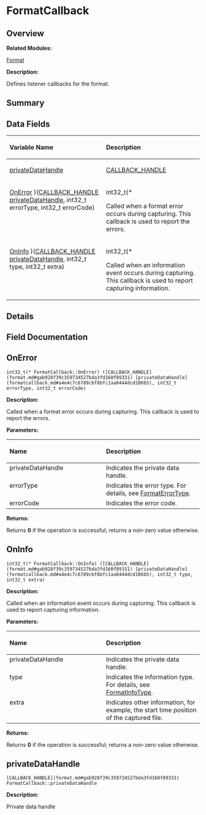 # FormatCallback<a name="EN-US_TOPIC_0000001055358106"></a>

## **Overview**<a name="section1756292648093530"></a>

**Related Modules:**

[Format](format.md)

**Description:**

Defines listener callbacks for the format. 

## **Summary**<a name="section487629430093530"></a>

## Data Fields<a name="pub-attribs"></a>

<a name="table1429770207093530"></a>
<table><thead align="left"><tr id="row311806369093530"><th class="cellrowborder" valign="top" width="50%" id="mcps1.1.3.1.1"><p id="p992922799093530"><a name="p992922799093530"></a><a name="p992922799093530"></a>Variable Name</p>
</th>
<th class="cellrowborder" valign="top" width="50%" id="mcps1.1.3.1.2"><p id="p1736997678093530"><a name="p1736997678093530"></a><a name="p1736997678093530"></a>Description</p>
</th>
</tr>
</thead>
<tbody><tr id="row920607240093530"><td class="cellrowborder" valign="top" width="50%" headers="mcps1.1.3.1.1 "><p id="p1279026383093530"><a name="p1279026383093530"></a><a name="p1279026383093530"></a><a href="formatcallback.md#a4e4c7c6789cbf8bfc1aa0444dcd106b5">privateDataHandle</a></p>
</td>
<td class="cellrowborder" valign="top" width="50%" headers="mcps1.1.3.1.2 "><p id="p937898137093530"><a name="p937898137093530"></a><a name="p937898137093530"></a><a href="format.md#gab928f39c359734527bda3fd160f89331">CALLBACK_HANDLE</a> </p>
</td>
</tr>
<tr id="row1683114336093530"><td class="cellrowborder" valign="top" width="50%" headers="mcps1.1.3.1.1 "><p id="p2069840523093530"><a name="p2069840523093530"></a><a name="p2069840523093530"></a><a href="formatcallback.md#a47f30ebe4db3087e01c4259c0a983588">OnError</a> )(<a href="format.md#gab928f39c359734527bda3fd160f89331">CALLBACK_HANDLE</a> <a href="formatcallback.md#a4e4c7c6789cbf8bfc1aa0444dcd106b5">privateDataHandle</a>, int32_t errorType, int32_t errorCode)</p>
</td>
<td class="cellrowborder" valign="top" width="50%" headers="mcps1.1.3.1.2 "><p id="p669298759093530"><a name="p669298759093530"></a><a name="p669298759093530"></a>int32_t(* </p>
<p id="p100764849093530"><a name="p100764849093530"></a><a name="p100764849093530"></a>Called when a format error occurs during capturing. This callback is used to report the errors. </p>
</td>
</tr>
<tr id="row1338837790093530"><td class="cellrowborder" valign="top" width="50%" headers="mcps1.1.3.1.1 "><p id="p1527556392093530"><a name="p1527556392093530"></a><a name="p1527556392093530"></a><a href="formatcallback.md#a24b3d9a290f39522c4a733d141772cb1">OnInfo</a> )(<a href="format.md#gab928f39c359734527bda3fd160f89331">CALLBACK_HANDLE</a> <a href="formatcallback.md#a4e4c7c6789cbf8bfc1aa0444dcd106b5">privateDataHandle</a>, int32_t type, int32_t extra)</p>
</td>
<td class="cellrowborder" valign="top" width="50%" headers="mcps1.1.3.1.2 "><p id="p807725600093530"><a name="p807725600093530"></a><a name="p807725600093530"></a>int32_t(* </p>
<p id="p650230144093530"><a name="p650230144093530"></a><a name="p650230144093530"></a>Called when an information event occurs during capturing. This callback is used to report capturing information. </p>
</td>
</tr>
</tbody>
</table>

## **Details**<a name="section396259517093530"></a>

## **Field Documentation**<a name="section45078836093530"></a>

## OnError<a name="a47f30ebe4db3087e01c4259c0a983588"></a>

```
int32_t(* FormatCallback::OnError) ([CALLBACK_HANDLE](format.md#gab928f39c359734527bda3fd160f89331) [privateDataHandle](formatcallback.md#a4e4c7c6789cbf8bfc1aa0444dcd106b5), int32_t errorType, int32_t errorCode)
```

 **Description:**

Called when a format error occurs during capturing. This callback is used to report the errors. 

**Parameters:**

<a name="table345588598093530"></a>
<table><thead align="left"><tr id="row912952937093530"><th class="cellrowborder" valign="top" width="50%" id="mcps1.1.3.1.1"><p id="p1079188798093530"><a name="p1079188798093530"></a><a name="p1079188798093530"></a>Name</p>
</th>
<th class="cellrowborder" valign="top" width="50%" id="mcps1.1.3.1.2"><p id="p1891363060093530"><a name="p1891363060093530"></a><a name="p1891363060093530"></a>Description</p>
</th>
</tr>
</thead>
<tbody><tr id="row342436121093530"><td class="cellrowborder" valign="top" width="50%" headers="mcps1.1.3.1.1 ">privateDataHandle</td>
<td class="cellrowborder" valign="top" width="50%" headers="mcps1.1.3.1.2 ">Indicates the private data handle. </td>
</tr>
<tr id="row351846281093530"><td class="cellrowborder" valign="top" width="50%" headers="mcps1.1.3.1.1 ">errorType</td>
<td class="cellrowborder" valign="top" width="50%" headers="mcps1.1.3.1.2 ">Indicates the error type. For details, see <a href="format.md#ga31e7fcf42722fa15e4e5489c2fef9092">FormatErrorType</a>. </td>
</tr>
<tr id="row644332350093530"><td class="cellrowborder" valign="top" width="50%" headers="mcps1.1.3.1.1 ">errorCode</td>
<td class="cellrowborder" valign="top" width="50%" headers="mcps1.1.3.1.2 ">Indicates the error code. </td>
</tr>
</tbody>
</table>

**Returns:**

Returns  **0**  if the operation is successful; returns a non-zero value otherwise. 



## OnInfo<a name="a24b3d9a290f39522c4a733d141772cb1"></a>

```
int32_t(* FormatCallback::OnInfo) ([CALLBACK_HANDLE](format.md#gab928f39c359734527bda3fd160f89331) [privateDataHandle](formatcallback.md#a4e4c7c6789cbf8bfc1aa0444dcd106b5), int32_t type, int32_t extra)
```

 **Description:**

Called when an information event occurs during capturing. This callback is used to report capturing information. 

**Parameters:**

<a name="table908062449093530"></a>
<table><thead align="left"><tr id="row207160540093530"><th class="cellrowborder" valign="top" width="50%" id="mcps1.1.3.1.1"><p id="p385647452093530"><a name="p385647452093530"></a><a name="p385647452093530"></a>Name</p>
</th>
<th class="cellrowborder" valign="top" width="50%" id="mcps1.1.3.1.2"><p id="p1395909945093530"><a name="p1395909945093530"></a><a name="p1395909945093530"></a>Description</p>
</th>
</tr>
</thead>
<tbody><tr id="row957586861093530"><td class="cellrowborder" valign="top" width="50%" headers="mcps1.1.3.1.1 ">privateDataHandle</td>
<td class="cellrowborder" valign="top" width="50%" headers="mcps1.1.3.1.2 ">Indicates the private data handle. </td>
</tr>
<tr id="row546648600093530"><td class="cellrowborder" valign="top" width="50%" headers="mcps1.1.3.1.1 ">type</td>
<td class="cellrowborder" valign="top" width="50%" headers="mcps1.1.3.1.2 ">Indicates the information type. For details, see <a href="format.md#ga6f00342925d3d5e586c76f8695985cad">FormatInfoType</a>. </td>
</tr>
<tr id="row25357983093530"><td class="cellrowborder" valign="top" width="50%" headers="mcps1.1.3.1.1 ">extra</td>
<td class="cellrowborder" valign="top" width="50%" headers="mcps1.1.3.1.2 ">Indicates other information, for example, the start time position of the captured file. </td>
</tr>
</tbody>
</table>

**Returns:**

Returns  **0**  if the operation is successful; returns a non-zero value otherwise. 



## privateDataHandle<a name="a4e4c7c6789cbf8bfc1aa0444dcd106b5"></a>

```
[CALLBACK_HANDLE](format.md#gab928f39c359734527bda3fd160f89331) FormatCallback::privateDataHandle
```

 **Description:**

Private data handle 

